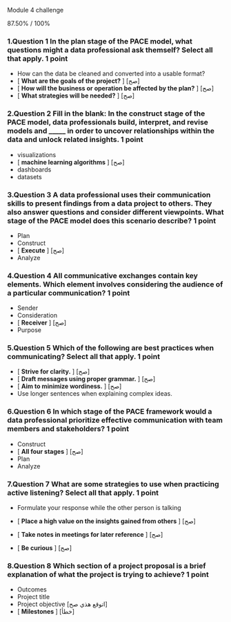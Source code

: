 Module 4 challenge



87.50% / 100%



### 1.Question 1 In the plan stage of the PACE model, what questions might a data professional ask themself? Select all that apply. 1 point

* How can the data be cleaned and converted into a usable format?
* [ **What are the goals of the project?** ] [صح]
* [ **How will the business or operation be affected by the plan?** ] [صح]
* [ **What strategies will be needed?** ] [صح]

### 2.Question 2 Fill in the blank: In the construct stage of the PACE model, data professionals build, interpret, and revise models and _____ in order to uncover relationships within the data and unlock related insights. 1 point

* visualizations
* [ **machine learning algorithms** ] [صح]
* dashboards
* datasets

### 3.Question 3 A data professional uses their communication skills to present findings from a data project to others. They also answer questions and consider different viewpoints. What stage of the PACE model does this scenario describe? 1 point

* Plan
* Construct
* [ **Execute** ] [صح]
* Analyze

### 4.Question 4 All communicative exchanges contain key elements. Which element involves considering the audience of a particular communication?  1 point

* Sender
* Consideration
* [ **Receiver** ] [صح]
* Purpose

### 5.Question 5 Which of the following are best practices when communicating? Select all that apply.  1 point

* [ **Strive for clarity.** ] [صح]
* [ **Draft messages using proper grammar.** ] [صح] 
* [ **Aim to minimize wordiness.** ] [صح]
* Use longer sentences when explaining complex ideas.



### 6.Question 6 In which stage of the PACE framework would a data professional prioritize effective communication with team members and stakeholders? 1 point

* Construct
* [ **All four stages** ] [صح]
* Plan
* Analyze

### 7.Question 7 What are some strategies to use when practicing active listening? Select all that apply. 1 point

* Formulate your response while the other person is talking

* [ **Place a high value on the insights gained from others** ] [صح]

* [ **Take notes in meetings for later reference** ] [صح]

* [ **Be curious** ] [صح]


### 8.Question 8 Which section of a project proposal is a brief explanation of what the project is trying to achieve? 1 point

* Outcomes
* Project title
* Project objective [اتوقع هذي صح]
* [ **Milestones** ] [خطأ]














